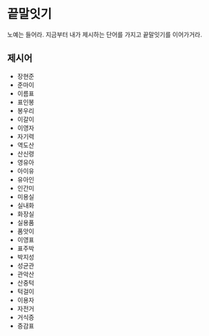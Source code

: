 # 끝말잇기
노예는 들어라. 지금부터 내가 제시하는 단어를 가지고 끝말잇기를 이어가거라.

## 제시어
- 장현준
- 준마이
- 이름표
- 표인봉
- 봉우리
- 이갈이
- 이영자
- 자기력
- 역도산
- 산신령
- 영유아
- 아이유
- 유아인
- 인간미
- 미용실
- 실내화
- 화장실
- 실용품
- 품앗이
- 이영표
- 표주박
- 박지성
- 성균관
- 관악산
- 산중턱
- 턱걸이
- 이용자
- 자전거
- 거식증
- 증감표